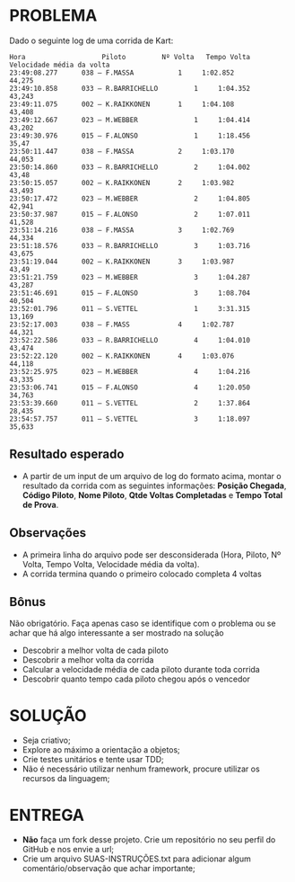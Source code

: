 PROBLEMA
========
Dado o seguinte log de uma corrida de Kart:

```text
Hora				   Piloto	      Nº Volta   Tempo Volta	   Velocidade média da volta
23:49:08.277 	  038 – F.MASSA		  	  1		1:02.852 			44,275
23:49:10.858 	  033 – R.BARRICHELLO		  1		1:04.352 			43,243
23:49:11.075 	  002 – K.RAIKKONEN		  1		1:04.108 			43,408
23:49:12.667 	  023 – M.WEBBER			  1		1:04.414 			43,202
23:49:30.976	  015 – F.ALONSO			  1		1:18.456			35,47
23:50:11.447 	  038 – F.MASSA		  	  2		1:03.170 			44,053
23:50:14.860 	  033 – R.BARRICHELLO		  2		1:04.002 			43,48
23:50:15.057 	  002 – K.RAIKKONEN		  2		1:03.982 			43,493
23:50:17.472 	  023 – M.WEBBER			  2		1:04.805 			42,941
23:50:37.987	  015 – F.ALONSO			  2		1:07.011			41,528
23:51:14.216 	  038 – F.MASSA		  	  3		1:02.769 			44,334
23:51:18.576 	  033 – R.BARRICHELLO		  3		1:03.716 			43,675
23:51:19.044 	  002 – K.RAIKKONEN		  3		1:03.987 			43,49
23:51:21.759 	  023 – M.WEBBER			  3		1:04.287 			43,287
23:51:46.691	  015 – F.ALONSO			  3		1:08.704			40,504
23:52:01.796	  011 – S.VETTEL			  1		3:31.315			13,169
23:52:17.003 	  038 – F.MASS		  	  4		1:02.787 			44,321
23:52:22.586 	  033 – R.BARRICHELLO		  4		1:04.010 			43,474
23:52:22.120 	  002 – K.RAIKKONEN		  4		1:03.076 			44,118
23:52:25.975 	  023 – M.WEBBER			  4		1:04.216 			43,335
23:53:06.741	  015 – F.ALONSO			  4		1:20.050			34,763
23:53:39.660	  011 – S.VETTEL			  2		1:37.864			28,435
23:54:57.757	  011 – S.VETTEL			  3		1:18.097			35,633
```

Resultado esperado
------------------
* A partir de um input de um arquivo de log do formato acima, montar o resultado da corrida com as seguintes informações: **Posição Chegada**, **Código Piloto**, **Nome Piloto**, **Qtde Voltas Completadas** e **Tempo Total de Prova**.

Observações
------------
* A primeira linha do arquivo pode ser desconsiderada (Hora, Piloto, Nº Volta, Tempo Volta, Velocidade média da volta).
* A corrida termina quando o primeiro colocado completa 4 voltas


Bônus
-----
Não obrigatório. Faça apenas caso se identifique com o problema ou se achar que há algo interessante a ser mostrado na solução
* Descobrir a melhor volta de cada piloto
* Descobrir a melhor volta da corrida
* Calcular a velocidade média de cada piloto durante toda corrida
* Descobrir quanto tempo cada piloto chegou após o vencedor


SOLUÇÃO
=======
* Seja criativo;
* Explore ao máximo a orientação a objetos;
* Crie testes unitários e tente usar TDD;
* Não é necessário utilizar nenhum framework, procure utilizar os recursos da linguagem;


ENTREGA
=======
* **Não** faça um fork desse projeto. Crie um repositório no seu perfil do GitHub e nos envie a url;
* Crie um arquivo SUAS-INSTRUÇÕES.txt para adicionar algum comentário/observação que achar importante;
